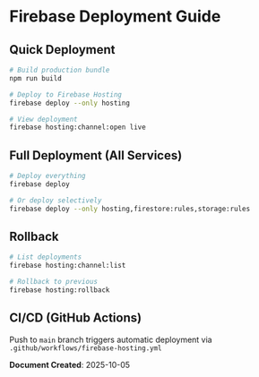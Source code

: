 # Firebase Deployment Guide

## Quick Deployment

```bash
# Build production bundle
npm run build

# Deploy to Firebase Hosting
firebase deploy --only hosting

# View deployment
firebase hosting:channel:open live
```

## Full Deployment (All Services)

```bash
# Deploy everything
firebase deploy

# Or deploy selectively
firebase deploy --only hosting,firestore:rules,storage:rules
```

## Rollback

```bash
# List deployments
firebase hosting:channel:list

# Rollback to previous
firebase hosting:rollback
```

## CI/CD (GitHub Actions)

Push to `main` branch triggers automatic deployment via `.github/workflows/firebase-hosting.yml`

**Document Created**: 2025-10-05
